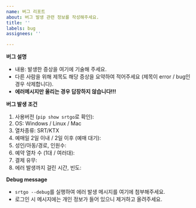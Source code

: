 ```yaml
---
name: 버그 리포트
about: 버그 발생 관련 정보를 작성해주세요.
title: ''
labels: bug
assignees: ''

---
```


**버그 설명**  
- 내용: 발생한 증상을 여기에 기술해 주세요.
- 다른 사람을 위해 제목도 해당 증상을 요약하여 적어주세요 (제목이 error / bug인 경우 삭제합니다).
- **에러메시지만 올리는 경우 답장하지 않습니다!!!**
<!-- OS, Anaconda 등 실행환경에 대한 기술이 필요합니다 -->

**버그 발생 조건**  
1. 사용버전 (`pip show srtgo`로 확인):
2. OS: Windows / Linux / Mac
3. 열차종류: SRT/KTX
4. 예매일 2일 이내 / 2일 이후 (예매 대기): 
5. 성인/아동/경로, 인원수: 
6. 예약 열차 수 (1대 / 여러대): 
7. 결제 유무: 
8. 에러 발생까지 걸린 시간, 빈도:

**Debug message**
- `srtgo --debug`를 실행하여 에러 발생 메시지를 여기에 첨부해주세요.
- 로그인 시 메시지에는 개인 정보가 들어 있으니 제거하고 올려주세요.
